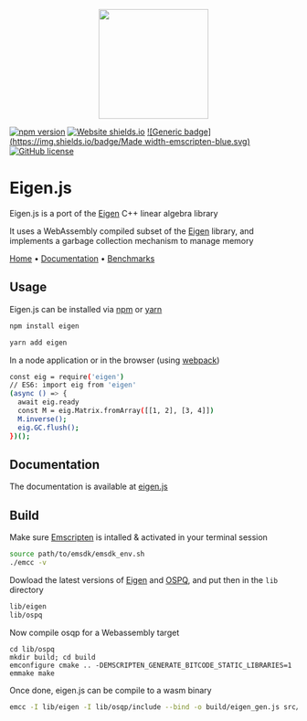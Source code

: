 <p align="center">
  <img width="192" src="https://user-images.githubusercontent.com/12652154/71167221-945de480-2254-11ea-97ba-faadc933ed4f.png">
</p>

[![npm version](https://badge.fury.io/js/eigen.svg)](https://badge.fury.io/js/eigen)
[![Website shields.io](https://img.shields.io/website-up-down-green-red/http/shields.io.svg)](http://shields.io/)
[![Generic badge](https://img.shields.io/badge/Made width-emscripten-blue.svg)](https://github.com/emscripten-core/emscripten)
[![GitHub license](https://img.shields.io/github/license/Naereen/StrapDown.js.svg)](https://github.com/Naereen/StrapDown.js/blob/master/LICENSE)

# Eigen.js

Eigen.js is a port of the [Eigen](https://eigen.tuxfamily.org/) C++ linear algebra library

It uses a WebAssembly compiled subset of the [Eigen](https://eigen.tuxfamily.org/) library, and implements a garbage collection mechanism to manage memory

[Home]() • [Documentation]() • [Benchmarks]()

## Usage

Eigen.js can be installed via [npm](https://www.npmjs.com/package/eigen) or [yarn](https://yarnpkg.com/en/package/eigen)

```bash
npm install eigen
```

```bash
yarn add eigen
```

In a node application or in the browser (using [webpack](https://webpack.js.org/))

```bash
const eig = require('eigen')
// ES6: import eig from 'eigen'
(async () => {
  await eig.ready
  const M = eig.Matrix.fromArray([[1, 2], [3, 4]])
  M.inverse();
  eig.GC.flush();
})();
```

## Documentation

The documentation is available at [eigen.js]()

## Build

Make sure [Emscripten](https://emscripten.org/docs/getting_started/Tutorial.html) is intalled & activated in your terminal session

```bash
source path/to/emsdk/emsdk_env.sh
./emcc -v
```

Dowload the latest versions of [Eigen](https://gitlab.com/libeigen/eigen/-/releases/) and [OSPQ](https://github.com/oxfordcontrol/osqp/), and put then in the `lib` directory

```bash
lib/eigen
lib/ospq
```

Now compile osqp for a Webassembly target

```
cd lib/ospq
mkdir build; cd build
emconfigure cmake .. -DEMSCRIPTEN_GENERATE_BITCODE_STATIC_LIBRARIES=1
emmake make
```

Once done, eigen.js can be compile to a wasm binary

```bash
emcc -I lib/eigen -I lib/osqp/include --bind -o build/eigen_gen.js src/cpp/embind.cc -Isrc ./lib/osqp/build/out/libosqp.bc -s DISABLE_EXCEPTION_CATCHING=0 -s ASSERTIONS=0 -O3 -s ALLOW_MEMORY_GROWTH=1 -s MODULARIZE=1
```